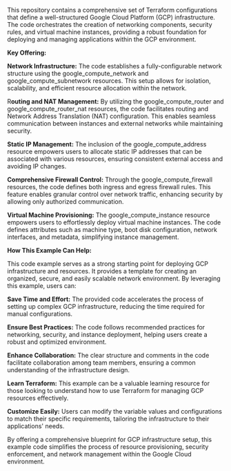 This repository contains a comprehensive set of Terraform configurations that define a well-structured Google Cloud Platform (GCP) infrastructure. The code orchestrates the creation of networking components, security rules, and virtual machine instances, providing a robust foundation for deploying and managing applications within the GCP environment.

**Key Offering:**

**Network Infrastructure:**
The code establishes a fully-configurable network structure using the google_compute_network and google_compute_subnetwork resources. This setup allows for isolation, scalability, and efficient resource allocation within the network.

R**outing and NAT Management:**
By utilizing the google_compute_router and google_compute_router_nat resources, the code facilitates routing and Network Address Translation (NAT) configuration. This enables seamless communication between instances and external networks while maintaining security.

**Static IP Management:**
The inclusion of the google_compute_address resource empowers users to allocate static IP addresses that can be associated with various resources, ensuring consistent external access and avoiding IP changes.

**Comprehensive Firewall Control:**
Through the google_compute_firewall resources, the code defines both ingress and egress firewall rules. This feature enables granular control over network traffic, enhancing security by allowing only authorized communication.

**Virtual Machine Provisioning:**
The google_compute_instance resource empowers users to effortlessly deploy virtual machine instances. The code defines attributes such as machine type, boot disk configuration, network interfaces, and metadata, simplifying instance management.

**How This Example Can Help:**

This code example serves as a strong starting point for deploying GCP infrastructure and resources. It provides a template for creating an organized, secure, and easily scalable network environment. By leveraging this example, users can:

**Save Time and Effort:** The provided code accelerates the process of setting up complex GCP infrastructure, reducing the time required for manual configurations.

**Ensure Best Practices:** The code follows recommended practices for networking, security, and instance deployment, helping users create a robust and optimized environment.

**Enhance Collaboration:** The clear structure and comments in the code facilitate collaboration among team members, ensuring a common understanding of the infrastructure design.

**Learn Terraform:** This example can be a valuable learning resource for those looking to understand how to use Terraform for managing GCP resources effectively.

**Customize Easily:** Users can modify the variable values and configurations to match their specific requirements, tailoring the infrastructure to their applications' needs.

By offering a comprehensive blueprint for GCP infrastructure setup, this example code simplifies the process of resource provisioning, security enforcement, and network management within the Google Cloud environment.